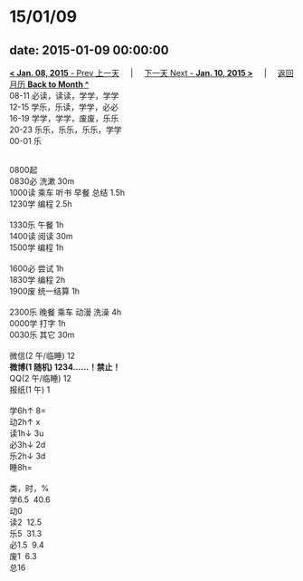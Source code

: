 # 15/01/09

date: 2015-01-09 00:00:00
---
[**< Jan. 08, 2015** - Prev 上一天](/lifelogs/2015/01/d08.html) &nbsp; &nbsp; | &nbsp; &nbsp; [下一天 Next - **Jan. 10, 2015 >**](/lifelogs/2015/01/d10.html) &nbsp; &nbsp; |  &nbsp; &nbsp; [返回月历 **Back to Month ^**](/lifelogs/2015/01/index.html)
<br/>08-11 必读，读读，学学，学学<br/>12-15 学乐，乐读，学学，必必<br/>16-19 学学，学学，废废，乐乐<br/>20-23 乐乐，乐乐，乐乐，学学<br/>00-01 乐<div><br/></div>0800起<br/>0830必 洗漱 30m<br/>1000读 乘车 听书 早餐 总结 1.5h<br/>1230学 编程 2.5h<div><br/></div>1330乐 午餐 1h<br/>1400读 阅读 30m<br/>1500学 编程 1h<div><br/></div>1600必 尝试 1h<br/>1830学 编程 2h<br/>1900废 统一结算 1h<div><br/></div>2300乐 晚餐 乘车 动漫 洗澡 4h<br/>0000学 打字 1h<br/>0030乐 其它 30m<div><br/></div>微信(2 午/临睡) 12<br/><b>微博(1 随机) 1234……！禁止！</b><br/>QQ(2 午/临睡) 12<br/>报纸(1 午) 1<div><br/></div>学6h↑ 8=<br/>动2h↑ x<br/>读1h↓ 3u<br/>必3h↓ 2d<br/>乐2h↓ 3d<br/>睡8h=<div><br/></div>类，时，%<br/>学6.5  40.6<br/>动0<br/>读2  12.5<br/>乐5  31.3<br/>必1.5  9.4<br/>废1  6.3<br/>总16
